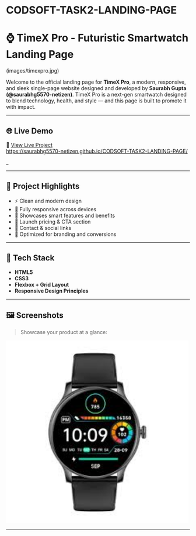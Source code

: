 # CODSOFT-TASK2-LANDING-PAGE
# ⌚ TimeX Pro - Futuristic Smartwatch Landing Page

(images/timexpro.jpg)

Welcome to the official landing page for **TimeX Pro**, a modern, responsive, and sleek single-page website designed and developed by **Saurabh Gupta (@saurabhg5570-netizen)**. TimeX Pro is a next-gen smartwatch designed to blend technology, health, and style — and this page is built to promote it with impact.

---

## 🌐 Live Demo

🔗 [View Live Project](#)  
https://saurabhg5570-netizen.github.io/CODSOFT-TASK2-LANDING-PAGE/

_

---

## 📌 Project Highlights

- ⚡ Clean and modern design
- 📱 Fully responsive across devices
- 🧠 Showcases smart features and benefits
- 🛒 Launch pricing & CTA section
- 📧 Contact & social links
- 🎯 Optimized for branding and conversions

---

## 🧰 Tech Stack

- **HTML5**
- **CSS3**
- **Flexbox + Grid Layout**
- **Responsive Design Principles**

---

## 🖼️ Screenshots

> Showcase your product at a glance:

<img src="timexpro.jpg" alt="TimeX Pro Screenshot" width="500"/>

---


